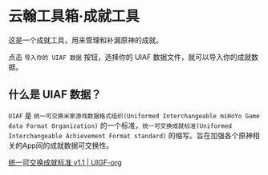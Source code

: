 # 云翰工具箱·成就工具

这是一个成就工具，用来管理和补漏原神的成就。

点击 `导入你的 UIAF 数据` 按钮，选择你的 UIAF 数据文件，就可以导入你的成就数据。

## 什么是 UIAF 数据？

`UIAF` 是
`统一可交换米家游戏数据格式组织(Uniformed Interchangeable miHoYo Game data Format Organization)`
的一个标准，`统一可交换成就标准(Uniformed Interchangeable Achievement Format standard)`
的缩写。旨在加强各个原神相关的App间的成就数据可交换性。

[统一可交换成就标准 v1.1 | UIGF-org](https://uigf.org/zh/standards/uiaf.html)
